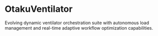 # OtakuVentilator
Evolving dynamic ventilator orchestration suite with autonomous load management and real-time adaptive workflow optimization capabilities.
